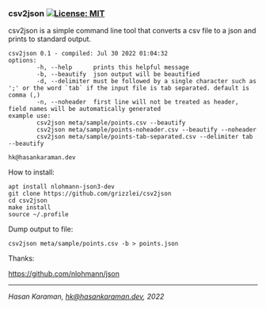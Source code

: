 ### csv2json [![License: MIT](https://img.shields.io/badge/License-MIT-yellow.svg)](https://opensource.org/licenses/MIT)

csv2json is a simple command line tool that converts a csv file to a json and prints to standard output.

```
csv2json 0.1 - compiled: Jul 30 2022 01:04:32
options:
        -h, --help      prints this helpful message
        -b, --beautify  json output will be beautified
        -d, --delimiter must be followed by a single character such as ';' or the word `tab` if the input file is tab separated. default is comma (,)
        -n, --noheader  first line will not be treated as header, field names will be automatically generated
example use:
        csv2json meta/sample/points.csv --beautify
        csv2json meta/sample/points-noheader.csv --beautify --noheader
        csv2json meta/sample/points-tab-separated.csv --delimiter tab --beautify

hk@hasankaraman.dev
```

How to install:
```
apt install nlohmann-json3-dev
git clone https://github.com/grizzlei/csv2json
cd csv2json
make install
source ~/.profile
```
Dump output to file:
```
csv2json meta/sample/points.csv -b > points.json
```

Thanks:

https://github.com/nlohmann/json

---

_Hasan Karaman, hk@hasankaraman.dev, 2022_

